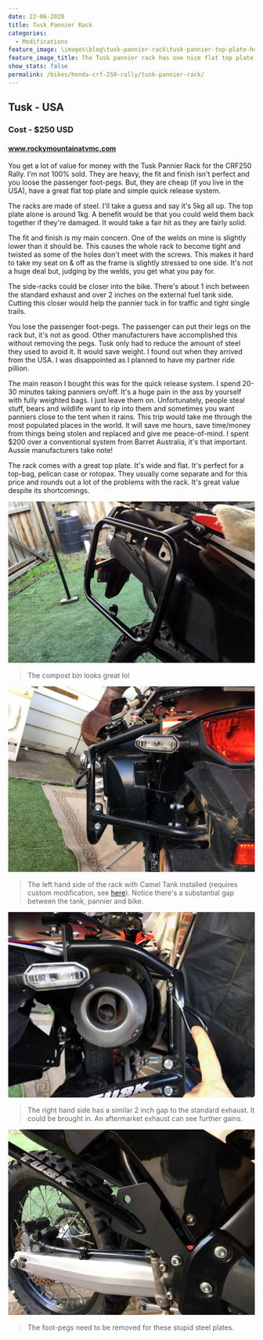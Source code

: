 ```yaml
---
date: 22-06-2020
title: Tusk Pannier Rack
categories:
  - Modifications
feature_image: \images\blog\tusk-pannier-rack\tusk-pannier-top-plate-honda-crf250-rally
feature_image_title: The Tusk pannier rack has one nice flat top plate 👌
show_stats: false
permalink: /bikes/honda-crf-250-rally/tusk-pannier-rack/
---
```

<h2>Tusk - USA</h2>
<h3>Cost - $250 USD</h3>
<h4>
  <a href="https://www.rockymountainatvmc.com/">www.rockymountainatvmc.com</a>
</h4>
<p>
  You get a lot of value for money with the Tusk Pannier Rack for the CRF250 Rally. I'm not 100% sold. They are heavy, the fit and finish isn't perfect and you loose the passenger foot-pegs. But, they are cheap (if you live in the USA), have a great flat top plate and simple quick release system.
</p>

<p>
  The racks are made of steel. I'll take a guess and say it's 5kg all up. The top plate alone is around 1kg. A benefit would be that you could weld them back together if they're damaged. It would take a fair hit as they are fairly solid.
</p>

<p>
  The fit and finish is my main concern. One of the welds on mine is slightly lower than it should be. This causes the whole rack to become tight and twisted as some of the holes don't meet with the screws. This makes it hard to take my seat on & off as the frame is slightly stressed to one side. It's not a huge deal but, judging by the welds, you get what you pay for.
</p>

<p>
  The side-racks could be closer into the bike. There's about 1 inch between the standard exhaust and over 2 inches on the external fuel tank side. Cutting this closer would help the pannier tuck in for traffic and tight single trails.
</p>

<p>
  You lose the passenger foot-pegs. The passenger can put their legs on the rack but, it's not as good. Other manufacturers have accomplished this without removing the pegs. Tusk only had to reduce the amount of steel they used to avoid it. It would save weight. I found out when they arrived from the USA. I was disappointed as I planned to have my partner ride pillion.
</p>

<p>
  The main reason I bought this was for the quick release system. I spend 20-30 minutes taking panniers on/off. It's a huge pain in the ass by yourself with fully weighted bags. I just leave them on. Unfortunately, people steal stuff, bears and wildlife want to rip into them and sometimes you want panniers close to the tent when it rains. This trip would take me through the most populated places in the world. It will save me hours, save time/money from things being stolen and replaced and give me peace-of-mind. I spent $200 over a conventional system from Barret Australia, it's that important. Aussie manufacturers take note!
</p>

<p>
  The rack comes with a great top plate. It's wide and flat. It's perfect for a top-bag, pelican case or rotopax. They usually come separate and for this price and rounds out a lot of the problems with the rack. It's great value despite its shortcomings.
</p>

<picture>
  <source srcset="\images\blog\tusk-pannier-rack\tusk-pannier-side-honda-crf250-rally.webp">
  <img src="\images\blog\tusk-pannier-rack\tusk-pannier-side-honda-crf250-rally.jpg" alt="A side angle of the Tusk pannier rack on the Honda CRF250 Rally" />
</picture>

<blockquote>
  The compost bin looks great lol
</blockquote>

<picture>
  <source srcset="\images\blog\tusk-pannier-rack\tusk-pannier-rack-left-camel-tank-honda-crf250-rally.webp">
  <img src="\images\blog\tusk-pannier-rack\tusk-pannier-rack-left-camel-tank-honda-crf250-rally.jpg" alt="The left hand side of the rack with Camel Tank installed (requires custom modification)" />
</picture>

<blockquote>
  The left hand side of the rack with Camel Tank installed (requires custom modification, see <a href="{% post_url 2020-06-16-camel-tank %}">here</a>). Notice there's a substantial gap between the tank, pannier and bike.
</blockquote>

<picture>
  <source srcset="\images\blog\tusk-pannier-rack\tusk-pannier-rack-right-exhaust-honda-crf250-rally.webp">
  <img src="\images\blog\tusk-pannier-rack\tusk-pannier-rack-right-exhaust-honda-crf250-rally.jpg" alt="The right hand side of the rack with exhaust" />
</picture>

<blockquote>
  The right hand side has a similar 2 inch gap to the standard exhaust. It could be brought in. An aftermarket exhaust can see further gains.
</blockquote>

<picture>
  <source srcset="\images\blog\tusk-pannier-rack\tusk-pannier-rack-no-footpeg-honda-crf250-rally.webp">
  <img src="\images\blog\tusk-pannier-rack\tusk-pannier-rack-no-footpeg-honda-crf250-rally.jpg" alt="Where the footpegs are removed for the Tusk pannier rack's unnecessary design" />
</picture>

<blockquote>
  The foot-pegs need to be removed for these stupid steel plates.
</blockquote>
